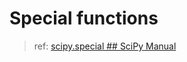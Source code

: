 # Special functions
> ref: [scipy.special ## SciPy Manual](https://docs.scipy.org/doc/scipy/reference/special.html)

